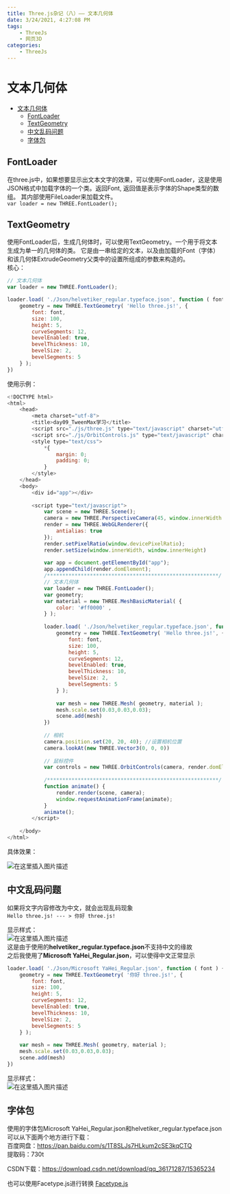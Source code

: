 ```yaml
---
title: Three.js杂记（八）—— 文本几何体
date: 3/24/2021, 4:27:08 PM
tags: 
    - ThreeJs 
    - 网页3D
categories: 
	- ThreeJs
---
```




# 文本几何体

- [文本几何体](#文本几何体)
	- [FontLoader](#fontloader)
	- [TextGeometry](#textgeometry)
	- [中文乱码问题](#中文乱码问题)
	- [字体包](#字体包)

## FontLoader

在three.js中，如果想要显示出文本文字的效果，可以使用FontLoader，这是使用JSON格式中加载字体的一个类。返回Font, 返回值是表示字体的Shape类型的数组。 其内部使用FileLoader来加载文件。\
`var loader = new THREE.FontLoader();`

## TextGeometry

使用FontLoader后，生成几何体时，可以使用TextGeometry。一个用于将文本生成为单一的几何体的类。 它是由一串给定的文本，以及由加载的Font（字体）和该几何体ExtrudeGeometry父类中的设置所组成的参数来构造的。\
核心：

```javascript
// 文本几何体
var loader = new THREE.FontLoader(); 

loader.load( './Json/helvetiker_regular.typeface.json', function ( font ) { 
	geometry = new THREE.TextGeometry( 'Hello three.js!', {
		font: font,
		size: 100,
		height: 5,
		curveSegments: 12,
		bevelEnabled: true,
		bevelThickness: 10,
		bevelSize: 2,
		bevelSegments: 5
	} );
})
```

使用示例：

```javascript
<!DOCTYPE html>
<html>
	<head>
		<meta charset="utf-8">
		<title>day09_TweenMax学习</title>
		<script src="./js/three.js" type="text/javascript" charset="utf-8"></script>
		<script src="./js/OrbitControls.js" type="text/javascript" charset="utf-8"></script>
		<style type="text/css">
			*{
				margin: 0;
				padding: 0;
			}
		</style>
	</head>
	<body>
		<div id="app"></div>
		
		<script type="text/javascript">
			var scene = new THREE.Scene();
			camera = new THREE.PerspectiveCamera(45, window.innerWidth / window.innerHeight, 1, 1000);
			render = new THREE.WebGLRenderer({
				antialias: true
			});
			render.setPixelRatio(window.devicePixelRatio);
			render.setSize(window.innerWidth, window.innerHeight)
			
			var app = document.getElementById("app");
			app.appendChild(render.domElement);
			/********************************************************/
			// 文本几何体
			var loader = new THREE.FontLoader();
			var geometry;
			var material = new THREE.MeshBasicMaterial( {
				color: '#ff0000' ,
			} );
			
			loader.load( './Json/helvetiker_regular.typeface.json', function ( font ) { 
				geometry = new THREE.TextGeometry( 'Hello three.js!', {
					font: font,
					size: 100,
					height: 5,
					curveSegments: 12,
					bevelEnabled: true,
					bevelThickness: 10,
					bevelSize: 2,
					bevelSegments: 5
				} );
				
				var mesh = new THREE.Mesh( geometry, material );
				mesh.scale.set(0.03,0.03,0.03);
				scene.add(mesh)
			})
			
			// 相机
			camera.position.set(20, 20, 40); //设置相机位置
			camera.lookAt(new THREE.Vector3(0, 0, 0))
			
			// 鼠标控件
			var controls = new THREE.OrbitControls(camera, render.domElement);
			
			/********************************************************/
			function animate() {
				render.render(scene, camera);
				window.requestAnimationFrame(animate);
			}
			animate();
		</script>
		
	</body>
</html>
```

具体效果：

![在这里插入图片描述](https://p3-juejin.byteimg.com/tos-cn-i-k3u1fbpfcp/89359b26abd1425dbd859bf5331c4265~tplv-k3u1fbpfcp-zoom-1.image)

## 中文乱码问题

如果将文字内容修改为中文，就会出现乱码现象\
`Hello three.js! --- > 你好 three.js!`

显示样式：\
![在这里插入图片描述](https://p3-juejin.byteimg.com/tos-cn-i-k3u1fbpfcp/2f852e0e8fef481b95d0acc326f44422~tplv-k3u1fbpfcp-zoom-1.image)\
这是由于使用的**helvetiker_regular.typeface.json**不支持中文的缘故\
之后我使用了**Microsoft YaHei_Regular.json**，可以使得中文正常显示

```javascript
loader.load( './Json/Microsoft YaHei_Regular.json', function ( font ) { 
	geometry = new THREE.TextGeometry( '你好 three.js!', {
		font: font,
		size: 100,
		height: 5,
		curveSegments: 12,
		bevelEnabled: true,
		bevelThickness: 10,
		bevelSize: 2,
		bevelSegments: 5
	} );
	
	var mesh = new THREE.Mesh( geometry, material );
	mesh.scale.set(0.03,0.03,0.03);
	scene.add(mesh)
})
```

显示样式：\
![在这里插入图片描述](https://p3-juejin.byteimg.com/tos-cn-i-k3u1fbpfcp/158cf09360b1498db79379f7e615833b~tplv-k3u1fbpfcp-zoom-1.image)

## 字体包

使用的字体包Microsoft YaHei_Regular.json和helvetiker_regular.typeface.json可以从下面两个地方进行下载：\
百度网盘：<https://pan.baidu.com/s/1T8SLJs7HLkum2cSE3kqCTQ>\
提取码：730t

CSDN下载：<https://download.csdn.net/download/qq_36171287/15365234>

也可以使用Facetype.js进行转换 [Facetype.js](https://gero3.github.io/facetype.js/)
